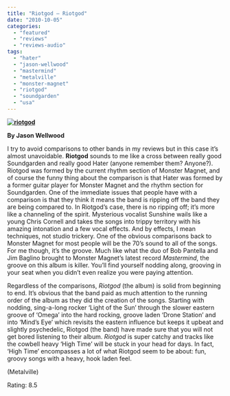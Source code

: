 ```yaml
---
title: "Riotgod – Riotgod"
date: "2010-10-05"
categories: 
  - "featured"
  - "reviews"
  - "reviews-audio"
tags: 
  - "hater"
  - "jason-wellwood"
  - "mastermind"
  - "metalville"
  - "monster-magnet"
  - "riotgod"
  - "soundgarden"
  - "usa"
---
```


**[![](http://www.hellbound.ca/wp-content/uploads/2010/10/riotgod.jpg "riotgod")](http://www.hellbound.ca/wp-content/uploads/2010/10/riotgod.jpg)**

**By Jason Wellwood**

I try to avoid comparisons to other bands in my reviews but in this case it’s almost unavoidable. **Riotgod** sounds to me like a cross between really good Soundgarden and really good Hater (anyone remember them? Anyone?). Riotgod was formed by the current rhythm section of Monster Magnet, and of course the funny thing about the comparison is that Hater was formed by a former guitar player for Monster Magnet and the rhythm section for Soundgarden. One of the immediate issues that people have with a comparison is that they think it means the band is ripping off the band they are being compared to. In Riotgod’s case, there is no ripping off; it’s more like a channeling of the spirit. Mysterious vocalist Sunshine wails like a young Chris Cornell and takes the songs into trippy territory with his amazing intonation and a few vocal effects. And by effects, I mean techniques, not studio trickery. One of the obvious comparisons back to Monster Magnet for most people will be the 70’s sound to all of the songs. For me though, it’s the groove. Much like what the duo of Bob Pantella and Jim Baglino brought to Monster Magnet’s latest record _Mastermind_, the groove on this album is killer. You’ll find yourself nodding along, grooving in your seat when you didn’t even realize you were paying attention.

Regardless of the comparisons, _Riotgod_ (the album) is solid from beginning to end. It’s obvious that the band paid as much attention to the running order of the album as they did the creation of the songs. Starting with nodding, sing-a-long rocker ‘Light of the Sun’ through the slower eastern groove of ‘Omega’ into the hard rocking, groove laden ‘Drone Station’ and into ‘Mind’s Eye’ which revisits the eastern influence but keeps it upbeat and slightly psychedelic, Riotgod (the band) have made sure that you will not get bored listening to their album. _Riotgod_ is super catchy and tracks like the cowbell heavy ‘High Time’ will be stuck in your head for days. In fact, ‘High Time’ encompasses a lot of what Riotgod seem to be about: fun, groovy songs with a heavy, hook laden feel.

(Metalville)

Rating: 8.5
